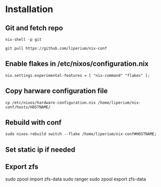 # Installation

## Git and fetch repo

```nix-shell -p git```

```git pull https://github.com/liperium/nix-conf```

## Enable flakes in /etc/nixos/configuration.nix

```nix.settings.experimental-features = [ "nix-command" "flakes" ];```

## Copy harware configuration file

```cp /etc/nixos/hardware-configuration.nix /home/liperium/nix-conf/hosts/HOSTNAME/```

## Rebuild with conf

```sudo nixos-rebuild switch --flake /home/liperium/nix-conf#HOSTNAME;```

## Set static ip if needed

## Export zfs
sudo zpool import zfs-data
sudo ranger
sudo zpool export zfs-data

